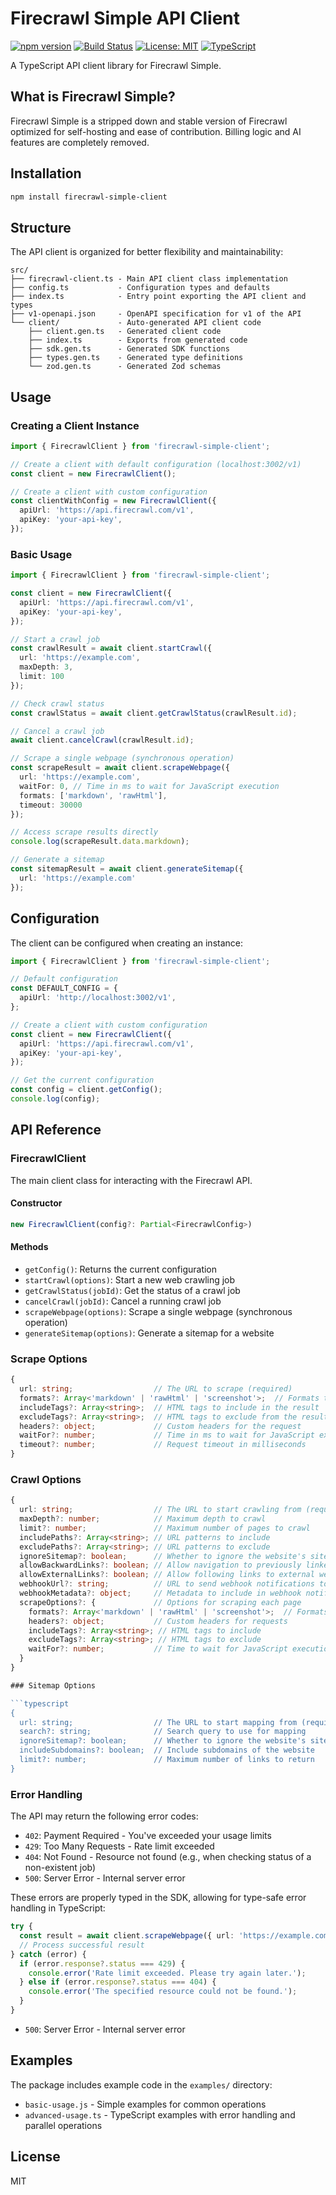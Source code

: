 # Firecrawl Simple API Client

[![npm version](https://img.shields.io/npm/v/firecrawl-simple-client.svg)](https://www.npmjs.com/package/firecrawl-simple-client)
[![Build Status](https://github.com/Sacode/firecrawl-simple-client/actions/workflows/ci.yml/badge.svg)](https://github.com/Sacode/firecrawl-simple-client/actions/workflows/ci.yml)
[![License: MIT](https://img.shields.io/badge/License-MIT-blue.svg)](https://opensource.org/licenses/MIT)
[![TypeScript](https://img.shields.io/badge/TypeScript-5.8%2B-blue)](https://www.typescriptlang.org/)

A TypeScript API client library for Firecrawl Simple.

## What is Firecrawl Simple?

Firecrawl Simple is a stripped down and stable version of Firecrawl optimized for self-hosting and ease of contribution. Billing logic and AI features are completely removed.

## Installation

```bash
npm install firecrawl-simple-client
```

## Structure

The API client is organized for better flexibility and maintainability:

```
src/
├── firecrawl-client.ts - Main API client class implementation
├── config.ts           - Configuration types and defaults
├── index.ts            - Entry point exporting the API client and types
├── v1-openapi.json     - OpenAPI specification for v1 of the API
└── client/             - Auto-generated API client code
    ├── client.gen.ts   - Generated client code
    ├── index.ts        - Exports from generated code
    ├── sdk.gen.ts      - Generated SDK functions
    ├── types.gen.ts    - Generated type definitions
    └── zod.gen.ts      - Generated Zod schemas
```

## Usage

### Creating a Client Instance

```typescript
import { FirecrawlClient } from 'firecrawl-simple-client';

// Create a client with default configuration (localhost:3002/v1)
const client = new FirecrawlClient();

// Create a client with custom configuration
const clientWithConfig = new FirecrawlClient({
  apiUrl: 'https://api.firecrawl.com/v1',
  apiKey: 'your-api-key',
});
```

### Basic Usage

```typescript
import { FirecrawlClient } from 'firecrawl-simple-client';

const client = new FirecrawlClient({
  apiUrl: 'https://api.firecrawl.com/v1',
  apiKey: 'your-api-key',
});

// Start a crawl job
const crawlResult = await client.startCrawl({
  url: 'https://example.com',
  maxDepth: 3,
  limit: 100
});

// Check crawl status
const crawlStatus = await client.getCrawlStatus(crawlResult.id);

// Cancel a crawl job
await client.cancelCrawl(crawlResult.id);

// Scrape a single webpage (synchronous operation)
const scrapeResult = await client.scrapeWebpage({
  url: 'https://example.com',
  waitFor: 0, // Time in ms to wait for JavaScript execution
  formats: ['markdown', 'rawHtml'],
  timeout: 30000
});

// Access scrape results directly
console.log(scrapeResult.data.markdown);

// Generate a sitemap
const sitemapResult = await client.generateSitemap({
  url: 'https://example.com'
});

```

## Configuration

The client can be configured when creating an instance:

```typescript
import { FirecrawlClient } from 'firecrawl-simple-client';

// Default configuration
const DEFAULT_CONFIG = {
  apiUrl: 'http://localhost:3002/v1',
};

// Create a client with custom configuration
const client = new FirecrawlClient({
  apiUrl: 'https://api.firecrawl.com/v1',
  apiKey: 'your-api-key',
});

// Get the current configuration
const config = client.getConfig();
console.log(config);
```

## API Reference

### FirecrawlClient

The main client class for interacting with the Firecrawl API.

#### Constructor

```typescript
new FirecrawlClient(config?: Partial<FirecrawlConfig>)
```

#### Methods

- `getConfig()`: Returns the current configuration
- `startCrawl(options)`: Start a new web crawling job
- `getCrawlStatus(jobId)`: Get the status of a crawl job
- `cancelCrawl(jobId)`: Cancel a running crawl job
- `scrapeWebpage(options)`: Scrape a single webpage (synchronous operation)
- `generateSitemap(options)`: Generate a sitemap for a website

### Scrape Options

```typescript
{
  url: string;                  // The URL to scrape (required)
  formats?: Array<'markdown' | 'rawHtml' | 'screenshot'>;  // Formats to include in the output
  includeTags?: Array<string>;  // HTML tags to include in the result
  excludeTags?: Array<string>;  // HTML tags to exclude from the result
  headers?: object;             // Custom headers for the request
  waitFor?: number;             // Time in ms to wait for JavaScript execution
  timeout?: number;             // Request timeout in milliseconds
}
```

### Crawl Options

```typescript
{
  url: string;                  // The URL to start crawling from (required)
  maxDepth?: number;            // Maximum depth to crawl
  limit?: number;               // Maximum number of pages to crawl
  includePaths?: Array<string>; // URL patterns to include
  excludePaths?: Array<string>; // URL patterns to exclude
  ignoreSitemap?: boolean;      // Whether to ignore the website's sitemap
  allowBackwardLinks?: boolean; // Allow navigation to previously linked pages
  allowExternalLinks?: boolean; // Allow following links to external websites
  webhookUrl?: string;          // URL to send webhook notifications to
  webhookMetadata?: object;     // Metadata to include in webhook notifications
  scrapeOptions?: {             // Options for scraping each page
    formats?: Array<'markdown' | 'rawHtml' | 'screenshot'>;  // Formats to include
    headers?: object;           // Custom headers for requests
    includeTags?: Array<string>; // HTML tags to include
    excludeTags?: Array<string>; // HTML tags to exclude
    waitFor?: number;           // Time to wait for JavaScript execution
  }
}

### Sitemap Options

```typescript
{
  url: string;                  // The URL to start mapping from (required)
  search?: string;              // Search query to use for mapping
  ignoreSitemap?: boolean;      // Whether to ignore the website's sitemap
  includeSubdomains?: boolean;  // Include subdomains of the website
  limit?: number;               // Maximum number of links to return
}
```

### Error Handling

The API may return the following error codes:

- `402`: Payment Required - You've exceeded your usage limits
- `429`: Too Many Requests - Rate limit exceeded
- `404`: Not Found - Resource not found (e.g., when checking status of a non-existent job)
- `500`: Server Error - Internal server error

These errors are properly typed in the SDK, allowing for type-safe error handling in TypeScript:

```typescript
try {
  const result = await client.scrapeWebpage({ url: 'https://example.com' });
  // Process successful result
} catch (error) {
  if (error.response?.status === 429) {
    console.error('Rate limit exceeded. Please try again later.');
  } else if (error.response?.status === 404) {
    console.error('The specified resource could not be found.');
  }
}
```

- `500`: Server Error - Internal server error

## Examples

The package includes example code in the `examples/` directory:

- `basic-usage.js` - Simple examples for common operations
- `advanced-usage.ts` - TypeScript examples with error handling and parallel operations

## License

MIT
